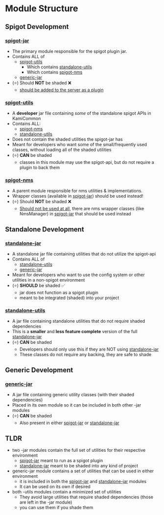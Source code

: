 # Module Structure
## Spigot Development
### [spigot-jar](../spigot-jar)
- The primary module responsible for the spigot plugin jar.
- Contains ALL of
  - [spigot-utils](#spigot-utils)
    - Which contains [standalone-utils](#standalone-utils)
    - Which contains [spigot-nms](#spigot-nms)
  - [generic-jar](#generic-jar)
- (⭐) Should **NOT** be shaded ❌
  - <span style="text-decoration:underline;">should be added to the server as a plugin</span>

### [spigot-utils](../spigot-utils)
- A **developer** jar file containing *some* of the standalone spigot APIs in KamiCommon
- Contains ALL:
  - [spigot-nms](#spigot-nms)
  - [standalone-utils](#standalone-utils)
- Does not contain the shaded utilities the spigot-jar has
- Meant for developers who want some of the small/frequently used classes, without loading all of the shaded utilities
- (⭐) **CAN** be shaded
  - classes in this module may use the spigot-api, but do not require a plugin to back them

### [spigot-nms](../spigot-nms)
- A parent module responsible for nms utilities & implementations.
- Wrapper classes (available in [spigot-jar](#spigot-jar)) should be used instead!
- (⭐) Should **NOT** be shaded ❌
    - <span style="text-decoration:underline;">Should not be used at all</span>, there are nms wrapper classes (like NmsManager) in [spigot-jar](#spigot-jar) that should be used instead


## Standalone Development
### [standalone-jar](../standalone-jar)
- A standalone jar file containing utilities that do not utilize the spigot-api
- Contains ALL of
  - [standalone-utils](#standalone-utils)
  - [generic-jar](#generic-jar)
- Meant for developers who want to use the config system or other utilities in a non-spigot environment
- (⭐) **SHOULD** be shaded ✅
  - jar does not function as a spigot plugin
  - meant to be integrated (shaded) into your project

### [standalone-utils](../standalone-utils)
- A jar file containing standalone utilities that do not require shaded dependencies
- This is a **smaller** and **less feature complete** version of the full [standalone-jar](#standalone-jar)
- (⭐) **CAN** be shaded
  - Developers should only use this if they are NOT using [standalone-jar](#standalone-jar)
  - These classes do not require any backing, they are safe to shade

## Generic Development
### [generic-jar](../generic-jar)
- A jar file containing generic utility classes (with their shaded dependencies)
- Placed in its own module so it can be included in both other -jar modules
- (⭐) **CAN** be shaded
  - Also present in either [spigot-jar](#spigot-jar) or [standalone-jar](#standalone-jar)

## TLDR
- two -jar modules contain the full set of utilities for their respective environment
  - [spigot-jar](#spigot-jar) meant to run as a spigot plugin
  - [standalone-jar](#standalone-jar) meant to be shaded into any kind of project
- generic-jar module contains a set of utilities that can be used in either environment
  - it is included in both the [spigot-jar](#spigot-jar) and [standalone-jar](#standalone-jar) modules
  - It can be used on its own if desired
- both -utils modules contain a minimized set of utilities
  - They avoid large utilities that require shaded dependencies (those are left in the -jar module)
  - you can use them if you shade them